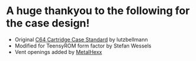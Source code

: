 # A huge thankyou to the following for the case design!

* Original [C64 Cartridge Case Standard](https://www.thingiverse.com/thing:3932024) by lutzbellmann
* Modified for TeensyROM form factor by Stefan Wessels 
* Vent openings added by [MetalHexx](https://github.com/MetalHexx)
